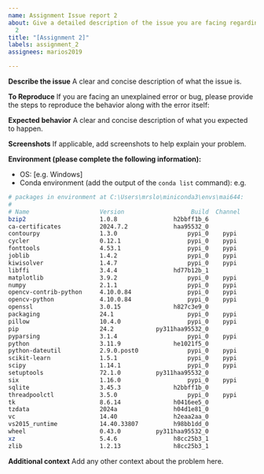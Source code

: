 ```yaml
---
name: Assignment Issue report 2
about: Give a detailed description of the issue you are facing regarding Assignment
  2
title: "[Assignment 2]"
labels: assignment_2
assignees: marios2019

---
```


**Describe the issue**
A clear and concise description of what the issue is.

**To Reproduce**
If you are facing an unexplained error or bug, please provide the steps to reproduce the behavior along with the error itself:

**Expected behavior**
A clear and concise description of what you expected to happen.

**Screenshots**
If applicable, add screenshots to help explain your problem.

**Environment (please complete the following information):**
 - OS: [e.g. Windows]
 - Conda environment (add the output of the `conda list` command): e.g.

```bash
# packages in environment at C:\Users\mrslo\miniconda3\envs\mai644:
#
# Name                    Version                   Build  Channel
bzip2                     1.0.8                h2bbff1b_6
ca-certificates           2024.7.2             haa95532_0
contourpy                 1.3.0                    pypi_0    pypi
cycler                    0.12.1                   pypi_0    pypi
fonttools                 4.53.1                   pypi_0    pypi
joblib                    1.4.2                    pypi_0    pypi
kiwisolver                1.4.7                    pypi_0    pypi
libffi                    3.4.4                hd77b12b_1
matplotlib                3.9.2                    pypi_0    pypi
numpy                     2.1.1                    pypi_0    pypi
opencv-contrib-python     4.10.0.84                pypi_0    pypi
opencv-python             4.10.0.84                pypi_0    pypi
openssl                   3.0.15               h827c3e9_0
packaging                 24.1                     pypi_0    pypi
pillow                    10.4.0                   pypi_0    pypi
pip                       24.2            py311haa95532_0
pyparsing                 3.1.4                    pypi_0    pypi
python                    3.11.9               he1021f5_0
python-dateutil           2.9.0.post0              pypi_0    pypi
scikit-learn              1.5.1                    pypi_0    pypi
scipy                     1.14.1                   pypi_0    pypi
setuptools                72.1.0          py311haa95532_0
six                       1.16.0                   pypi_0    pypi
sqlite                    3.45.3               h2bbff1b_0
threadpoolctl             3.5.0                    pypi_0    pypi
tk                        8.6.14               h0416ee5_0
tzdata                    2024a                h04d1e81_0
vc                        14.40                h2eaa2aa_0
vs2015_runtime            14.40.33807          h98bb1dd_0
wheel                     0.43.0          py311haa95532_0
xz                        5.4.6                h8cc25b3_1
zlib                      1.2.13               h8cc25b3_1
```

**Additional context**
Add any other context about the problem here.

